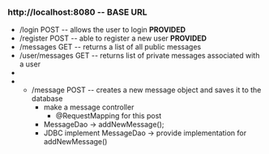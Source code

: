 ### http://localhost:8080 -- BASE URL

- /login POST -- allows the user to login **PROVIDED**
- /register POST -- able to register a new user **PROVIDED**
- /messages GET -- returns a list of all public messages
- /user/messages GET -- returns list of private messages associated with a user
- 
- 
  - /message POST -- creates a new message object and saves it to the database
    - make a message controller
      - @RequestMapping for this post
    - MessageDao -> addNewMessage();
    - JDBC implement MessageDao -> provide implementation for addNewMessage()

